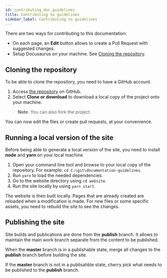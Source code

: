 ```yaml
---
id: contributing_doc_guidelines
title: Contributing to guidelines
sidebar_label: Contributing to guidelines
---
```


There are two ways for contributing to this documentation:

* On each page, an **Edit** button allows to create a Pull Request with suggested changes.
* Setup Docusaurus on your machine. See <a href="#cloning">Cloning the repository</a>.

## <a name="cloning"></a>Cloning the repository

To be able to clone the repository, you need to have a GitHub account.

1. Access [the repository](https://github.com/florentlb/documentation-guidelines) on GitHub.
2. Select **Clone or download** to download a local copy of the project onto your machine.

> **Note**: You can also fork the project.

You can now edit the files or create pull requests, at your convenience.

## Running a local version of the site

Before being able to generate a local version of the site, you need to install **node** and **yarn** on your local machine.


1. Open your command line tool and browse to your local copy of the repository. For example: ``cd C:\git\documentation-guidelines``.
2. Run ``yarn`` to load the needed dependencies.
3. Go to the website directory using ``cd website``.
4. Run the site locally by using ``yarn start``.

The website is then built locally. Pages that are already created are reloaded when a modification is made. For new files or some specific assets, you need to rebuild the site to see the changes.

## Publishing the site

Site builds and publications are done from the **publish** branch. It allows to maintain the main work branch separate from the content to be published.

When the **master** branch is in a publishable state, merge all changes to the **publish** branch before building the site.

If the **master** branch is not in a publisahble state, cherry pick what needs to be published to the **publish** branch.

